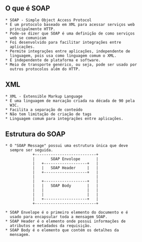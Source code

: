 ## O que é SOAP
    * SOAP - Simple Object Access Protocol
    * É um protocolo baseado em XML para acessar serviços web
      principalmente HTTP.
    * Pode-se dizer que SOAP é uma definição de como serviços 
      web se comunicam
    * Foi desenvolvido para facilitar integrações entre 
      aplicações.
    * Permite integrações entre aplicações, independente de 
      linguagem, pois usa como linguagem comum o XML.
    * É independente de plataforma e software.
    * Meio de transporte genérico, ou seja, pode ser usado por
      outros protocolos além do HTTP.

## XML
    * XML - Extensible Markup Language
    * É uma linguagem de marcação criada na década de 90 pela 
      W3C.
    * Facilita a separação de conteúdo
    * Não tem limitação de criação de tags
    * Linguagem comum para integrações entre aplicações.

## Estrutura do SOAP
    * O "SOAP Message" possui uma estrutura única que deve 
      sempre ser seguida.
                +---------------------------+
                |       SOAP Envolope       |
                |   +-------------------+   |
                |   |   SOAP Header     |   |
                |   +-------------------+   |
                |                           |
                |   +-------------------+   |
                |   |   SOAP Body       |   |
                |   |                   |   |
                |   |                   |   |
                |   +-------------------+   |
                +---------------------------+

    * SOAP Envelope é o primeiro elemento do documento e é 
      usado para encapsular toda a mensagem SOAP.
    * SOAP Header é o elemento onde possui informações de
      atributos e metadados da requisição.
    * SOAP Body é o elemento que contém os detalhes da 
      mensagem.






